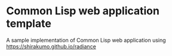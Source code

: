 # Common Lisp web application template
A sample implementation of Common Lisp web application using https://shirakumo.github.io/radiance
